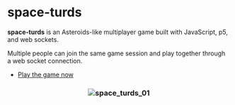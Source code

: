 # space-turds

**space-turds** is an Asteroids-like multiplayer game built with JavaScript, p5, and web sockets.

Multiple people can join the same game session and play together through a web socket connection.

* [Play the game now]

<h3 align="center">
  <img src="https://drive.google.com/uc?export=view&id=1yiBd4vvBryLxg4BymbxX1zMGgRbRJ42w" alt="space_turds_01" />
</h3>

<!---
Links
-->

[Play the game now]:http://spaceturds.herokuapp.com/

